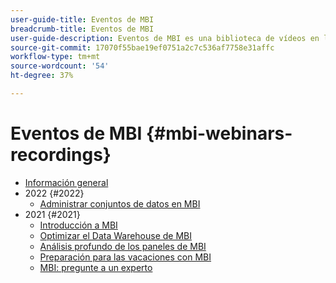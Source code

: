 ```yaml
---
user-guide-title: Eventos de MBI
breadcrumb-title: Eventos de MBI
user-guide-description: Eventos de MBI es una biblioteca de vídeos en la que expertos y compañeros han compartido sus ideas y pensamientos sobre Adobe Commerce.
source-git-commit: 17070f55bae19ef0751a2c7c536af7758e31affc
workflow-type: tm+mt
source-wordcount: '54'
ht-degree: 37%

---
```



# Eventos de MBI  {#mbi-webinars-recordings}

+ [Información general](overview.md)
+ 2022 {#2022}
   + [Administrar conjuntos de datos en MBI](2021-22/manage-data-sets.md)
+ 2021 {#2021}
   + [Introducción a MBI](2021-22/getting-started.md)
   + [Optimizar el Data Warehouse de MBI](2021-22/optimize-data-warehouse.md)
   + [Análisis profundo de los paneles de MBI](2021-22/dashboards-deep-dive.md)
   + [Preparación para las vacaciones con MBI](2021-22/holiday-readiness.md)
   + [MBI: pregunte a un experto](2021-22/ask-expert.md)

<!---+ Commerce Events {#commerce-events}
  + [Overview](commerce-events/overview.md)
  + 2022 {#2022}
    + [Top Tips and Tricks for Adobe Campaign Standard](customer-journeys/2022/tips-and-tricks.md)
    + [Develop and customize data models in Adobe Campaign Classic](customer-journeys/2022/data-models.md)

+ Data and insights {#commerce-release-updates}
  + [Overview](commerce-release-updates/overview.md)
  + 2022 {#2022}
    + [Innovations and trends](data-and-insights/2022/innovations.md)
    + [Sensei and Analysis Workspace](data-and-insights/2022/sensei.md)
    + [Personalize and automate with Adobe Target](data-and-insights/2022/personalize.md)
    + [Analytics and Target applications for Mobile and Apps](data-and-insights/2022/mobile-and-apps.md)
    + [Cross Device Analytics and Customer Journey Analytics](data-and-insights/2022/cross-device-analytics.md) --->